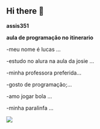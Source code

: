 ## Hi there  👋

**assis351**

**aula de programação no itinerario**

-meu nome é lucas ...

-estudo no alura na aula da josie ...

-minha professora preferida...

-gosto de programação;...

-amo jogar bola ...

-minha paralinfa ...

![](https://tenor.com/pt-BR/view/hacker-pc-meme-matrix-codes-gif-16730883)
